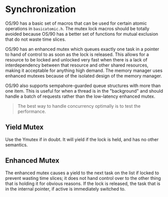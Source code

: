 # Synchronization

OS/90 has a basic set of macros that can be used for certain atomic operations in `basicatomic.h`. The mutex lock macros should be totally avoided because OS/90 has a better set of functions for mutual exclusion that do not waste time slices.

OS/90 has an enhanced mutex which queues exactly one task in a pointer to hand of control to as soon as the lock is released. This allows for a resource to be locked and unlocked very fast when there is a lack of interdependency between that resource and other shared resources, making it acceptable for anything high demand. The memory manager uses enhanced mutexes because of the isolated design of the memory manager.

OS/90 also supports sempahore-guarded queue structures with more than one item. This is useful for when a thread is in the "background" and should handle a batch of requests rather than the low-latency enhanced mutex.

> The best way to handle concurrency optimally is to test the performance.

## Yield Mutex

Use the Ymutex if in doubt. It will yield if the lock is held, and has no other semantics.

## Enhanced Mutex

The enhanced mutex causes a yield to the next task on the list if locked to prevent wasting time slices; it does not hand control over to the other thing that is holding it for obvious reasons. If the lock is released, the task that is in the internal pointer, if active is immediately switched to.
